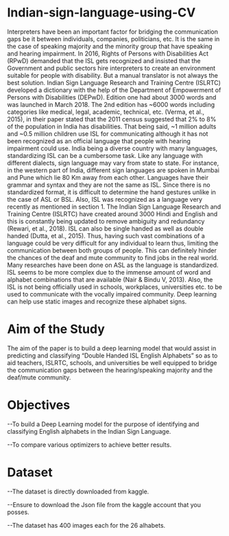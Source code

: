 # Indian-sign-language-using-CV

Interpreters have been an important factor for bridging the communication gaps be it between individuals, companies, politicians, etc. It is the same in the case of speaking majority and the minority group that have speaking and hearing impairment.  In 2016, Rights of Persons with Disabilities Act (RPwD) demanded that the ISL gets recognized and insisted that the Government and public sectors hire interpreters to create an environment suitable for people with disability. But a manual translator is not always the best solution. Indian Sign Language Research and Training Centre (ISLRTC) developed a dictionary with the help of the Department of Empowerment of Persons with Disabilities (DEPwD). Edition one had about 3000 words and was launched in March 2018. The 2nd edition has ~6000 words including categories like medical, legal, academic, technical, etc.  (Verma, et al., 2015), in their paper stated that the 2011 census suggested that 2% to 8% of the population in India has disabilities. That being said, ~1 million adults and ~0.5 million children use ISL for communicating although it has not been recognized as an official language that people with hearing impairment could use. India being a diverse country with many languages, standardizing ISL can be a cumbersome task. Like any language with different dialects, sign language may vary from state to state. For instance, in the western part of India, different sign languages are spoken in Mumbai and Pune which lie 80 Km away from each other. Languages have their grammar and syntax and they are not the same as ISL. Since there is no standardized format, it is difficult to determine the hand gestures unlike in the case of ASL or BSL. Also, ISL was recognized as a language very recently as mentioned in section 1.  The Indian Sign Language Research and Training Centre (ISLRTC) have created around 3000 Hindi and English and this is constantly being updated to remove ambiguity and redundancy (Rewari, et al., 2018).  ISL can also be single handed as well as double handed (Dutta, et al., 2015). Thus, having such vast combinations of a language could be very difficult for any individual to learn thus, limiting the communication between both groups of people. This can definitely hinder the chances of the deaf and mute community to find jobs in the real world. Many researches have been done on ASL as the language is standardized. ISL seems to be more complex due to the immense amount of word and alphabet combinations that are available (Nair & Bindu V, 2013). Also, the ISL is not being officially used in schools, workplaces, universities etc. to be used to communicate with the vocally impaired community.  Deep learning can help use static images and recognize these alphabet signs. 

# Aim of the Study

The aim of the paper is to build a deep learning model that would assist in predicting and classifying “Double Handed ISL English Alphabets” so as to aid teachers, ISLRTC, schools, and universities be well equipped to bridge the communication gaps between the hearing/speaking majority and the deaf/mute community.

# Objectives

--To build a Deep Learning model for the purpose of identifying and classifying English alphabets in the Indian Sign Language.

--To compare various optimizers to achieve better results.

# Dataset

--The dataset is directly downloaded from kaggle.

--Ensure to download the Json file from the kaggle account that you posses.

--The dataset has 400 images each for the 26 alhabets.

